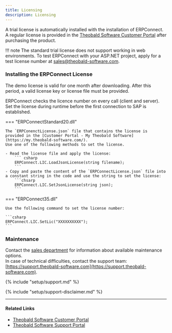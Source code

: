 ```yaml
---
title: Licensing
description: Licensing
---
```


A trial license is automatically installed with the installation of ERPConnect.<br>
A regular license is provided in the [Theobald Software Customer Portal](https://my.theobald-software.com/) after purchasing the product. 

!!! note
    The standard trial license does not support working in web environments.
    To test ERPConnect with your ASP.NET project, apply for a test license number at [sales@theobald-software.com](mailto:sales@theobald-software.com).

### Installing the ERPConnect License 

The demo license is valid for one month after downloading. 
After this period, a valid license key or license file must be provided.

ERPConnect checks the licence number on every call (client and server). 
Set the license during runtime before the first connection to SAP is established.

=== "ERPConnectStandard20.dll"

	The `ERPConenctLicense.json` file that contains the license is provided in the [Customer Portal - My Theobald Software](https://my.theobald-software.com/). 
	Use one of the following methods to set the license.
	
	- Read the license file and apply the license:
		``` csharp
		ERPConnect.LIC.LoadJsonLicense(string filename);
		```
	- Copy and paste the content of the `ERPConnectLicense.json` file into a constant string in the code and use the string to set the license:
		```chsarp
		ERPConnect.LIC.SetJsonLicense(string json); 
		```

=== "ERPConnect35.dll"

	Use the following command to set the license number:
	
	```csharp 
	ERPConnect.LIC.SetLic("XXXXXXXXXX");
	```



### Maintenance
Contact the [sales department](mailto:sales@theobald-software.com) for information about available maintenance options.<br>
In case of technical difficulties, contact the support team: [https://support.theobald-software.com](https://support.theobald-software.com).

<!---
### Support
-->
{% include "setup/support.md" %}

{% include "setup/support-disclaimer.md" %}


****
#### Related Links
- [Theobald Software Customer Portal](https://my.theobald-software.com/)
- [Theobald Software Support Portal](https://support.theobald-software.com/helpdesk)
